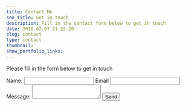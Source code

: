 ```yaml
---
title: Contact Me
seo_title: Get in touch
description: Fill in the contact form below to get in touch
date: 2018-02-07 21:22:20
slug: contact
type: contact
thumbnail:
show_portfolio_links:
---
```


Please fill in the form below to get in touch

<div class="contact-form__wrap" id="contact_form">
  <form class="contact-form__form" action="https://formspree.io/contact.nocturneworks@gmail.com" method="POST">
      <label for="name" class="contact-form__label">Name:</label>
      <input type="text" name="name" value="" class="contact-form__input contact-form__input--text" >
      <label for="_replyto" class="contact-form__label">Email</label>
      <input type="email" name="_replyto" value="" class="contact-form__input contact-form__input--email">
      <label for="message" class="contact-form__label">Message:</label>
      <textarea name="message" class="contact-form__input contact-form__input--textarea"></textarea>
      <input type="submit" value="Send" class="contact-form__input--submit">
      <input type="hidden" name="_subject" value="Website form submission" />
      <input type="hidden" name="_next" value="https://lucas-j-k.github.io/contact/" />
  </form>
</div>

<script>
    var contactform =  document.getElementById('contact_form');
    contactform.setAttribute('action', 'https://formspree.io/' + 'contact.nocturneworks' + '@' + 'gmail' + '.' + 'com');
</script>
